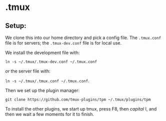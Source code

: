 # .tmux

## Setup:

We clone this into our home directory and pick a config file. The `.tmux.conf`
file is for servers; the `.tmux-dev.conf` file is for local use.

We install the development file with:

`ln -s ~/.tmux/.tmux-dev.conf ~/.tmux.conf`

*or* the server file with:

`ln -s ~/.tmux/.tmux.conf ~/.tmux.conf`.

Then we set up the plugin manager:

`git clone https://github.com/tmux-plugins/tpm ~/.tmux/plugins/tpm`

To install the other plugins, we start up tmux, press F8, then *capital* I, and
then we wait a few moments for it to finish.
